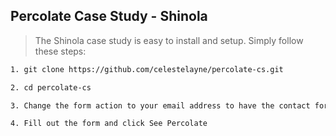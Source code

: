 ## Percolate Case Study - Shinola

> The Shinola case study is easy to install and setup. Simply follow these steps:

```sh
1. git clone https://github.com/celestelayne/percolate-cs.git
```
```sh
2. cd percolate-cs
```
```sh
3. Change the form action to your email address to have the contact form data sent to you.
```
```sh
4. Fill out the form and click See Percolate
```